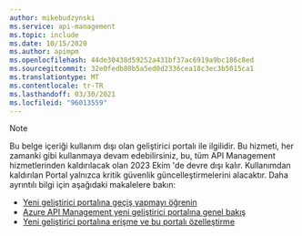 ```yaml
---
author: mikebudzynski
ms.service: api-management
ms.topic: include
ms.date: 10/15/2020
ms.author: apimpm
ms.openlocfilehash: 44de30438d59252a431bf37ac6919a9bc186c8ed
ms.sourcegitcommit: 32e0fedb80b5a5ed0d2336cea18c3ec3b5015ca1
ms.translationtype: MT
ms.contentlocale: tr-TR
ms.lasthandoff: 03/30/2021
ms.locfileid: "96013559"
---
```

> [!NOTE]
> Bu belge içeriği kullanım dışı olan geliştirici portalı ile ilgilidir. Bu hizmeti, her zamanki gibi kullanmaya devam edebilirsiniz, bu, tüm API Management hizmetlerinden kaldırılacak olan 2023 Ekim 'de devre dışı kalır. Kullanımdan kaldırılan Portal yalnızca kritik güvenlik güncelleştirmelerini alacaktır. Daha ayrıntılı bilgi için aşağıdaki makalelere bakın:
> 
> - [Yeni geliştirici portalına geçiş yapmayı öğrenin](../articles/api-management/developer-portal-deprecated-migration.md)
> - [Azure API Management yeni geliştirici portalına genel bakış](../articles/api-management/api-management-howto-developer-portal.md)
> - [Yeni geliştirici portalına erişme ve bu portalı özelleştirme](../articles/api-management/api-management-howto-developer-portal-customize.md)
